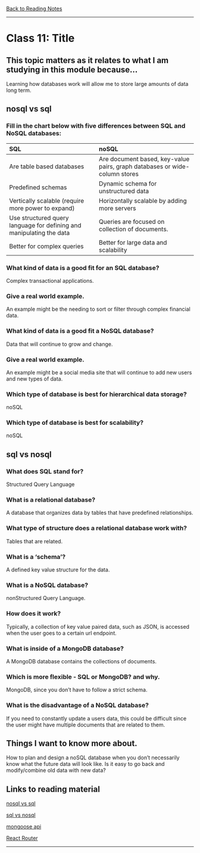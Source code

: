 [Back to Reading Notes](./README.md)

---

# Class 11: Title

## This topic matters as it relates to what I am studying in this module because...

Learning how databases work will allow me to store large amounts of data long term.

## nosql vs sql

### Fill in the chart below with five differences between SQL and NoSQL databases:

| SQL                                                 | noSQL|
| :---                                                |:---  |
| Are table based databases                           | Are document based, key-value pairs, graph databases or wide-column stores|
| Predefined schemas                                  | Dynamic schema for unstructured data|
| Vertically scalable (require more power to expand)  | Horizontally scalable by adding more servers|
| Use structured query language for defining and manipulating the data| Queries are focused on collection of documents. |
| Better for complex queries                          | Better for large data and scalability              |

### What kind of data is a good fit for an SQL database?

Complex transactional applications.

### Give a real world example.

An example might be the needing to sort or filter through complex financial data.

### What kind of data is a good fit a NoSQL database?

Data that will continue to grow and change.

### Give a real world example.

An example might be a social media site that will continue to add new users and new types of data.

### Which type of database is best for hierarchical data storage?

noSQL

### Which type of database is best for scalability?

noSQL

## sql vs nosql

### What does SQL stand for?

Structured Query Language

### What is a relational database?

A database that organizes data by tables that have predefined relationships.

### What type of structure does a relational database work with?

Tables that are related.

### What is a ‘schema’?

A defined key value structure for the data.

### What is a NoSQL database?

nonStructured Query Language.

### How does it work?

Typically, a collection of key value paired data, such as JSON, is accessed when the user goes to a certain url endpoint.

### What is inside of a MongoDB database?

A MongoDB database contains the collections of documents.

### Which is more flexible - SQL or MongoDB? and why.

MongoDB, since you don’t have to follow a strict schema.

### What is the disadvantage of a NoSQL database?

If you need to constantly update a users data, this could be difficult since the user might have multiple documents that are related to them.

## Things I want to know more about.

How to plan and design a noSQL database when you don’t necessarily know what the future data will look like.  Is it easy to go back and modify/combine old data with new data?

## Links to reading material

[nosql vs sql](https://www.thegeekstuff.com/2014/01/sql-vs-nosql-db/?utm_source=tuicool)

[sql vs nosql](https://www.youtube.com/watch?v=ZS_kXvOeQ5Y)

[mongoose api](https://mongoosejs.com/docs/api.html#Model)

[React Router](https://reactrouter.com/en/6.8.1/router-components/browser-router)

---
